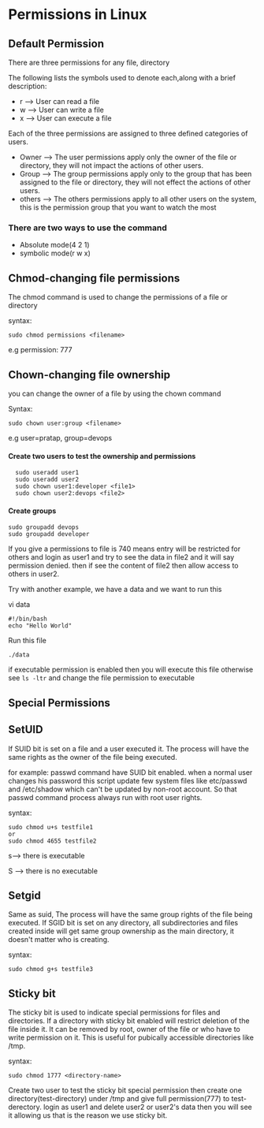 # Permissions in Linux

## Default Permission

There are three permissions for any file, directory

The following lists the symbols used to denote each,along with a brief description:
- r --> User can read a file
- w --> User can write a file
- x --> User can execute a file

Each of the three permissions are assigned to three defined categories of users.

- Owner --> The user permissions apply only the owner of the file or directory, they will not impact the actions of other users.
- Group --> The group permissions apply only to the group that has been assigned to the file or directory, they will not effect the actions of other users.
- others --> The others permissions apply to all other users on the system, this is the permission group that you want to watch the most

### There are two ways to use the command

- Absolute mode(4 2 1)
- symbolic mode(r w x)


## Chmod-changing file permissions
The chmod command is used to change the permissions of a file or directory

syntax:
```
sudo chmod permissions <filename>
```
e.g permission: 777

## Chown-changing file ownership
you can change the owner of a file by using the chown command

Syntax:
```
sudo chown user:group <filename>
```
e.g user=pratap, group=devops

#### Create two users to test the ownership and permissions
```
  sudo useradd user1
  sudo useradd user2
  sudo chown user1:developer <file1>
  sudo chown user2:devops <file2>
```
#### Create groups 
```
sudo groupadd devops
sudo groupadd developer
```
If you give a permissions to file is 740 means entry will be restricted for others and login as user1 and try to see the data in file2 and it will say permission denied. then if see the content of file2 then allow access to others in user2.

Try with another example, we have a data and we want to run this

vi data 
```
#!/bin/bash
echo "Hello World"
```
Run this file
```
./data
```
if executable permission is enabled then you will execute this file otherwise see `ls -ltr` and change the file permission to executable

## Special Permissions

 ## SetUID
 If SUID bit is set on a file and a user executed it. The process will have the same rights as the owner of the file being executed.
 
for example: passwd command have SUID bit enabled. when a normal user changes his password this script update few system files like etc/passwd and /etc/shadow which can't be updated by non-root account. So that passwd command process always run with root user rights.

syntax:
```
sudo chmod u+s testfile1
or
sudo chmod 4655 testfile2
```
s--> there is executable

S --> there is no executable

## Setgid
Same as suid, The process will have the same group rights of the file being executed. If SGID bit is set on any directory, all subdirectories and files created inside will get same group ownership as the main directory, it doesn't matter who is creating.

syntax:
```
sudo chmod g+s testfile3
```

## Sticky bit

The sticky bit is used to indicate special permissions for files and directories. If a directory with sticky bit enabled will restrict deletion of the file inside it. It can be removed by root, owner of the file or who have to write permission on it. This is useful for pubically accessible directories like /tmp.

syntax:

```
sudo chmod 1777 <directory-name>
```
Create two user to test the sticky bit special permission then create one directory(test-directory) under /tmp and give full permission(777) to test-derectory. login as user1 and delete user2 or user2's data then you will see it allowing us that is the reason we use sticky bit.

